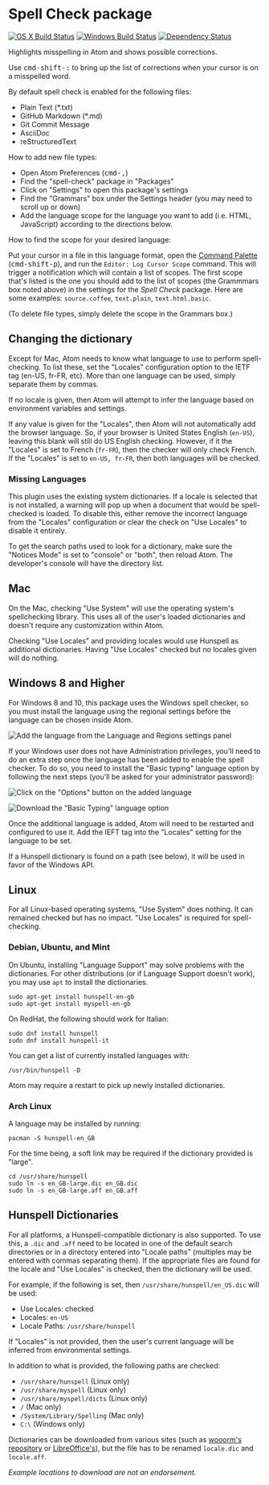 # Spell Check package
[![OS X Build Status](https://travis-ci.org/atom/spell-check.svg?branch=master)](https://travis-ci.org/atom/spell-check) [![Windows Build Status](https://ci.appveyor.com/api/projects/status/1620a5reqw6kdolv/branch/master?svg=true)](https://ci.appveyor.com/project/Atom/spell-check/branch/master) [![Dependency Status](https://david-dm.org/atom/spell-check.svg)](https://david-dm.org/atom/spell-check)

Highlights misspelling in Atom and shows possible corrections.

Use <kbd>cmd-shift-:</kbd> to bring up the list of corrections when your cursor is on a misspelled word.

By default spell check is enabled for the following files:

* Plain Text (*.txt)
* GitHub Markdown (*.md)
* Git Commit Message
* AsciiDoc
* reStructuredText

How to add new file types:

* Open Atom Preferences (<kbd>cmd-,</kbd>)
* Find the "spell-check" package in "Packages"
* Click on "Settings" to open this package's settings
* Find the "Grammars" box under the Settings header (you may need to scroll up or down)
* Add the language scope for the language you want to add (i.e. HTML, JavaScript) according to the directions below.

How to find the scope for your desired language:

Put your cursor in a file in this language format, open the [Command Palette](https://github.com/atom/command-palette)
(<kbd>cmd-shift-p</kbd>), and run the `Editor: Log Cursor Scope` command. This will trigger a notification which will contain a list of scopes. The first scope that's listed is the one you should add to the list of scopes (the Grammmars box noted above) in the settings for the _Spell Check_ package. Here are some examples: `source.coffee`, `text.plain`, `text.html.basic`.

(To delete file types, simply delete the scope in the Grammars box.)

## Changing the dictionary

Except for Mac, Atom needs to know what language to use to perform spell-checking. To list these, set the "Locales" configuration option to the IETF tag (en-US, fr-FR, etc). More than one language can be used, simply separate them by commas.

If no locale is given, then Atom will attempt to infer the language based on environment variables and settings.

If any value is given for the "Locales", then Atom will not automatically add the browser language. So, if your browser is United States English (`en-US`), leaving this blank will still do US English checking. However, if it the "Locales" is set to French (`fr-FR`), then the checker will only check French. If the "Locales" is set to `en-US, fr-FR`, then both languages will be checked.

### Missing Languages

This plugin uses the existing system dictionaries. If a locale is selected that is not installed, a warning will pop up when a document that would be spell-checked is loaded. To disable this, either remove the incorrect language from the "Locales" configuration or clear the check on "Use Locales" to disable it entirely.

To get the search paths used to look for a dictionary, make sure the "Notices Mode" is set to "console" or "both", then reload Atom. The developer's console will have the directory list.

## Mac

On the Mac, checking "Use System" will use the operating system's spellchecking library. This uses all of the user's loaded dictionaries and doesn't require any customization within Atom.

Checking "Use Locales" and providing locales would use Hunspell as additional dictionaries. Having "Use Locales" checked but no locales given will do nothing.

## Windows 8 and Higher

For Windows 8 and 10, this package uses the Windows spell checker, so you must install the language using the regional settings before the language can be chosen inside Atom.

![Add the language from the Language and Regions settings panel](docs/windows-10-language-settings.png)

If your Windows user does not have Administration privileges, you'll need to do an extra step once the language has been added to enable the spell checker. To do so, you need to install the "Basic typing" language option by following the next steps (you'll be asked for your administrator password):

![Click on the "Options" button on the added language](docs/windows-10-language-settings-2.png)

![Download the "Basic Typing" language option](docs/windows-10-language-settings-3.png)

Once the additional language is added, Atom will need to be restarted and configured to use it. Add the IEFT tag into the "Locales" setting for the language to be set.

If a Hunspell dictionary is found on a path (see below), it will be used in favor of the Windows API.

## Linux

For all Linux-based operating systems, "Use System" does nothing. It can remained checked but has no impact. "Use Locales" is required for spell-checking.

### Debian, Ubuntu, and Mint

On Ubuntu, installing "Language Support" may solve problems with the dictionaries. For other distributions (or if Language Support doesn't work), you may use `apt` to install the dictionaries.

```
sudo apt-get install hunspell-en-gb
sudo apt-get install myspell-en-gb
```

On RedHat, the following should work for Italian:

```
sudo dnf install hunspell
sudo dnf install hunspell-it
```

You can get a list of currently installed languages with:

```
/usr/bin/hunspell -D
```

Atom may require a restart to pick up newly installed dictionaries.

### Arch Linux

A language may be installed by running:

```
pacman -S hunspell-en_GB
```

For the time being, a soft link may be required if the dictionary provided is "large".

```
cd /usr/share/hunspell
sudo ln -s en_GB-large.dic en_GB.dic
sudo ln -s en_GB-large.aff en_GB.aff
```

## Hunspell Dictionaries

For all platforms, a Hunspell-compatible dictionary is also supported. To use this, a `.dic` and `.aff` need to be located in one of the default search directories or in a directory entered into "Locale paths" (multiples may be entered with commas separating them). If the appropriate files are found for the locale and "Use Locales" is checked, then the dictionary will be used.

For example, if the following is set, then `/usr/share/hunspell/en_US.dic` will be used:

- Use Locales: checked
- Locales: `en-US`
- Locale Paths: `/usr/share/hunspell`

If "Locales" is not provided, then the user's current language will be inferred from environmental settings.

In addition to what is provided, the following paths are checked:

- `/usr/share/hunspell` (Linux only)
- `/usr/share/myspell` (Linux only)
- `/usr/share/myspell/dicts` (Linux only)
- `/` (Mac only)
- `/System/Library/Spelling` (Mac only)
- `C:\` (Windows only)

Dictionaries can be downloaded from various sites (such as [wooorm's repository](https://github.com/wooorm/dictionaries) or [LibreOffice's](https://github.com/LibreOffice/dictionaries)), but the file has to be renamed `locale.dic` and `locale.aff`.

*Example locations to download are not an endorsement.*
